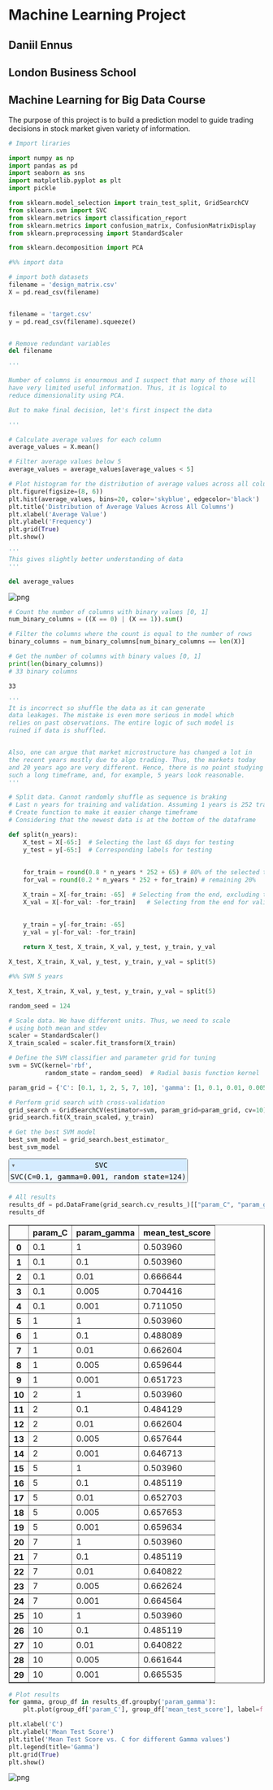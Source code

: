 # Machine Learning Project

## Daniil Ennus

## London Business School 

## Machine Learning for Big Data Course

The purpose of this project is to build a prediction model to guide
trading decisions in stock market given variety of information.


```python
# Import liraries

import numpy as np
import pandas as pd
import seaborn as sns
import matplotlib.pyplot as plt
import pickle

from sklearn.model_selection import train_test_split, GridSearchCV
from sklearn.svm import SVC
from sklearn.metrics import classification_report
from sklearn.metrics import confusion_matrix, ConfusionMatrixDisplay
from sklearn.preprocessing import StandardScaler

from sklearn.decomposition import PCA
```


```python
#%% import data

# import both datasets
filename = 'design_matrix.csv'
X = pd.read_csv(filename)


filename = 'target.csv'
y = pd.read_csv(filename).squeeze()


# Remove redundant variables
del filename
```


```python
'''

Number of columns is enourmous and I suspect that many of those will
have very limited useful information. Thus, it is logical to 
reduce dimensionality using PCA.

But to make final decision, let's first inspect the data

'''

# Calculate average values for each column
average_values = X.mean()

# Filter average values below 5
average_values = average_values[average_values < 5]

# Plot histogram for the distribution of average values across all columns
plt.figure(figsize=(8, 6))
plt.hist(average_values, bins=20, color='skyblue', edgecolor='black')
plt.title('Distribution of Average Values Across All Columns')
plt.xlabel('Average Value')
plt.ylabel('Frequency')
plt.grid(True)
plt.show()

'''
This gives slightly better understanding of data
'''

del average_values
```


    
![png](output_3_0.png)
    



```python
# Count the number of columns with binary values [0, 1]
num_binary_columns = ((X == 0) | (X == 1)).sum()

# Filter the columns where the count is equal to the number of rows
binary_columns = num_binary_columns[num_binary_columns == len(X)]

# Get the number of columns with binary values [0, 1]
print(len(binary_columns))
# 33 binary columns
```

    33



```python
'''
It is incorrect so shuffle the data as it can generate
data leakages. The mistake is even more serious in model which
relies on past observations. The entire logic of such model is 
ruined if data is shuffled.


Also, one can argue that market microstructure has changed a lot in 
the recent years mostly due to algo trading. Thus, the markets today
and 20 years ago are very different. Hence, there is no point studying
such a long timeframe, and, for example, 5 years look reasonable. 
'''

# Split data. Cannot randomly shuffle as sequence is braking
# Last n years for training and validation. Assuming 1 years is 252 trading days
# Create function to make it easier change timeframe
# Considering that the newest data is at the bottom of the dataframe

def split(n_years):
    X_test = X[-65:]  # Selecting the last 65 days for testing
    y_test = y[-65:]  # Corresponding labels for testing
    
    
    for_train = round(0.8 * n_years * 252 + 65) # 80% of the selected timeframe
    for_val = round(0.2 * n_years * 252 + for_train) # remaining 20%

    X_train = X[-for_train: -65]  # Selecting from the end, excluding the last 65 days for training
    X_val = X[-for_val: -for_train]   # Selecting from the end for validation

    
    y_train = y[-for_train: -65]
    y_val = y[-for_val: -for_train] 
    
    return X_test, X_train, X_val, y_test, y_train, y_val

X_test, X_train, X_val, y_test, y_train, y_val = split(5)

```


```python
#%% SVM 5 years

X_test, X_train, X_val, y_test, y_train, y_val = split(5)

random_seed = 124

# Scale data. We have different units. Thus, we need to scale
# using both mean and stdev
scaler = StandardScaler()
X_train_scaled = scaler.fit_transform(X_train)

# Define the SVM classifier and parameter grid for tuning
svm = SVC(kernel='rbf', 
          random_state = random_seed)  # Radial basis function kernel

param_grid = {'C': [0.1, 1, 2, 5, 7, 10], 'gamma': [1, 0.1, 0.01, 0.005, 0.001]}

# Perform grid search with cross-validation
grid_search = GridSearchCV(estimator=svm, param_grid=param_grid, cv=10)
grid_search.fit(X_train_scaled, y_train)

# Get the best SVM model
best_svm_model = grid_search.best_estimator_
best_svm_model

```




<style>#sk-container-id-1 {color: black;}#sk-container-id-1 pre{padding: 0;}#sk-container-id-1 div.sk-toggleable {background-color: white;}#sk-container-id-1 label.sk-toggleable__label {cursor: pointer;display: block;width: 100%;margin-bottom: 0;padding: 0.3em;box-sizing: border-box;text-align: center;}#sk-container-id-1 label.sk-toggleable__label-arrow:before {content: "▸";float: left;margin-right: 0.25em;color: #696969;}#sk-container-id-1 label.sk-toggleable__label-arrow:hover:before {color: black;}#sk-container-id-1 div.sk-estimator:hover label.sk-toggleable__label-arrow:before {color: black;}#sk-container-id-1 div.sk-toggleable__content {max-height: 0;max-width: 0;overflow: hidden;text-align: left;background-color: #f0f8ff;}#sk-container-id-1 div.sk-toggleable__content pre {margin: 0.2em;color: black;border-radius: 0.25em;background-color: #f0f8ff;}#sk-container-id-1 input.sk-toggleable__control:checked~div.sk-toggleable__content {max-height: 200px;max-width: 100%;overflow: auto;}#sk-container-id-1 input.sk-toggleable__control:checked~label.sk-toggleable__label-arrow:before {content: "▾";}#sk-container-id-1 div.sk-estimator input.sk-toggleable__control:checked~label.sk-toggleable__label {background-color: #d4ebff;}#sk-container-id-1 div.sk-label input.sk-toggleable__control:checked~label.sk-toggleable__label {background-color: #d4ebff;}#sk-container-id-1 input.sk-hidden--visually {border: 0;clip: rect(1px 1px 1px 1px);clip: rect(1px, 1px, 1px, 1px);height: 1px;margin: -1px;overflow: hidden;padding: 0;position: absolute;width: 1px;}#sk-container-id-1 div.sk-estimator {font-family: monospace;background-color: #f0f8ff;border: 1px dotted black;border-radius: 0.25em;box-sizing: border-box;margin-bottom: 0.5em;}#sk-container-id-1 div.sk-estimator:hover {background-color: #d4ebff;}#sk-container-id-1 div.sk-parallel-item::after {content: "";width: 100%;border-bottom: 1px solid gray;flex-grow: 1;}#sk-container-id-1 div.sk-label:hover label.sk-toggleable__label {background-color: #d4ebff;}#sk-container-id-1 div.sk-serial::before {content: "";position: absolute;border-left: 1px solid gray;box-sizing: border-box;top: 0;bottom: 0;left: 50%;z-index: 0;}#sk-container-id-1 div.sk-serial {display: flex;flex-direction: column;align-items: center;background-color: white;padding-right: 0.2em;padding-left: 0.2em;position: relative;}#sk-container-id-1 div.sk-item {position: relative;z-index: 1;}#sk-container-id-1 div.sk-parallel {display: flex;align-items: stretch;justify-content: center;background-color: white;position: relative;}#sk-container-id-1 div.sk-item::before, #sk-container-id-1 div.sk-parallel-item::before {content: "";position: absolute;border-left: 1px solid gray;box-sizing: border-box;top: 0;bottom: 0;left: 50%;z-index: -1;}#sk-container-id-1 div.sk-parallel-item {display: flex;flex-direction: column;z-index: 1;position: relative;background-color: white;}#sk-container-id-1 div.sk-parallel-item:first-child::after {align-self: flex-end;width: 50%;}#sk-container-id-1 div.sk-parallel-item:last-child::after {align-self: flex-start;width: 50%;}#sk-container-id-1 div.sk-parallel-item:only-child::after {width: 0;}#sk-container-id-1 div.sk-dashed-wrapped {border: 1px dashed gray;margin: 0 0.4em 0.5em 0.4em;box-sizing: border-box;padding-bottom: 0.4em;background-color: white;}#sk-container-id-1 div.sk-label label {font-family: monospace;font-weight: bold;display: inline-block;line-height: 1.2em;}#sk-container-id-1 div.sk-label-container {text-align: center;}#sk-container-id-1 div.sk-container {/* jupyter's `normalize.less` sets `[hidden] { display: none; }` but bootstrap.min.css set `[hidden] { display: none !important; }` so we also need the `!important` here to be able to override the default hidden behavior on the sphinx rendered scikit-learn.org. See: https://github.com/scikit-learn/scikit-learn/issues/21755 */display: inline-block !important;position: relative;}#sk-container-id-1 div.sk-text-repr-fallback {display: none;}</style><div id="sk-container-id-1" class="sk-top-container"><div class="sk-text-repr-fallback"><pre>SVC(C=0.1, gamma=0.001, random_state=124)</pre><b>In a Jupyter environment, please rerun this cell to show the HTML representation or trust the notebook. <br />On GitHub, the HTML representation is unable to render, please try loading this page with nbviewer.org.</b></div><div class="sk-container" hidden><div class="sk-item"><div class="sk-estimator sk-toggleable"><input class="sk-toggleable__control sk-hidden--visually" id="sk-estimator-id-1" type="checkbox" checked><label for="sk-estimator-id-1" class="sk-toggleable__label sk-toggleable__label-arrow">SVC</label><div class="sk-toggleable__content"><pre>SVC(C=0.1, gamma=0.001, random_state=124)</pre></div></div></div></div></div>




```python
# All results
results_df = pd.DataFrame(grid_search.cv_results_)[["param_C", "param_gamma", "mean_test_score"]]
results_df

```




<div>
<style scoped>
    .dataframe tbody tr th:only-of-type {
        vertical-align: middle;
    }

    .dataframe tbody tr th {
        vertical-align: top;
    }

    .dataframe thead th {
        text-align: right;
    }
</style>
<table border="1" class="dataframe">
  <thead>
    <tr style="text-align: right;">
      <th></th>
      <th>param_C</th>
      <th>param_gamma</th>
      <th>mean_test_score</th>
    </tr>
  </thead>
  <tbody>
    <tr>
      <th>0</th>
      <td>0.1</td>
      <td>1</td>
      <td>0.503960</td>
    </tr>
    <tr>
      <th>1</th>
      <td>0.1</td>
      <td>0.1</td>
      <td>0.503960</td>
    </tr>
    <tr>
      <th>2</th>
      <td>0.1</td>
      <td>0.01</td>
      <td>0.666644</td>
    </tr>
    <tr>
      <th>3</th>
      <td>0.1</td>
      <td>0.005</td>
      <td>0.704416</td>
    </tr>
    <tr>
      <th>4</th>
      <td>0.1</td>
      <td>0.001</td>
      <td>0.711050</td>
    </tr>
    <tr>
      <th>5</th>
      <td>1</td>
      <td>1</td>
      <td>0.503960</td>
    </tr>
    <tr>
      <th>6</th>
      <td>1</td>
      <td>0.1</td>
      <td>0.488089</td>
    </tr>
    <tr>
      <th>7</th>
      <td>1</td>
      <td>0.01</td>
      <td>0.662604</td>
    </tr>
    <tr>
      <th>8</th>
      <td>1</td>
      <td>0.005</td>
      <td>0.659644</td>
    </tr>
    <tr>
      <th>9</th>
      <td>1</td>
      <td>0.001</td>
      <td>0.651723</td>
    </tr>
    <tr>
      <th>10</th>
      <td>2</td>
      <td>1</td>
      <td>0.503960</td>
    </tr>
    <tr>
      <th>11</th>
      <td>2</td>
      <td>0.1</td>
      <td>0.484129</td>
    </tr>
    <tr>
      <th>12</th>
      <td>2</td>
      <td>0.01</td>
      <td>0.662604</td>
    </tr>
    <tr>
      <th>13</th>
      <td>2</td>
      <td>0.005</td>
      <td>0.657644</td>
    </tr>
    <tr>
      <th>14</th>
      <td>2</td>
      <td>0.001</td>
      <td>0.646713</td>
    </tr>
    <tr>
      <th>15</th>
      <td>5</td>
      <td>1</td>
      <td>0.503960</td>
    </tr>
    <tr>
      <th>16</th>
      <td>5</td>
      <td>0.1</td>
      <td>0.485119</td>
    </tr>
    <tr>
      <th>17</th>
      <td>5</td>
      <td>0.01</td>
      <td>0.652703</td>
    </tr>
    <tr>
      <th>18</th>
      <td>5</td>
      <td>0.005</td>
      <td>0.657653</td>
    </tr>
    <tr>
      <th>19</th>
      <td>5</td>
      <td>0.001</td>
      <td>0.659634</td>
    </tr>
    <tr>
      <th>20</th>
      <td>7</td>
      <td>1</td>
      <td>0.503960</td>
    </tr>
    <tr>
      <th>21</th>
      <td>7</td>
      <td>0.1</td>
      <td>0.485119</td>
    </tr>
    <tr>
      <th>22</th>
      <td>7</td>
      <td>0.01</td>
      <td>0.640822</td>
    </tr>
    <tr>
      <th>23</th>
      <td>7</td>
      <td>0.005</td>
      <td>0.662624</td>
    </tr>
    <tr>
      <th>24</th>
      <td>7</td>
      <td>0.001</td>
      <td>0.664564</td>
    </tr>
    <tr>
      <th>25</th>
      <td>10</td>
      <td>1</td>
      <td>0.503960</td>
    </tr>
    <tr>
      <th>26</th>
      <td>10</td>
      <td>0.1</td>
      <td>0.485119</td>
    </tr>
    <tr>
      <th>27</th>
      <td>10</td>
      <td>0.01</td>
      <td>0.640822</td>
    </tr>
    <tr>
      <th>28</th>
      <td>10</td>
      <td>0.005</td>
      <td>0.661644</td>
    </tr>
    <tr>
      <th>29</th>
      <td>10</td>
      <td>0.001</td>
      <td>0.665535</td>
    </tr>
  </tbody>
</table>
</div>




```python
# Plot results
for gamma, group_df in results_df.groupby('param_gamma'):
    plt.plot(group_df['param_C'], group_df['mean_test_score'], label=f'Gamma: {gamma}')

plt.xlabel('C')
plt.ylabel('Mean Test Score')
plt.title('Mean Test Score vs. C for different Gamma values')
plt.legend(title='Gamma')
plt.grid(True)
plt.show()

```


    
![png](output_8_0.png)
    



```python

```
